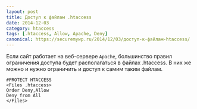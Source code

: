 ```yaml
---
layout: post
title: Доступ к файлам .htaccess
date: 2014-12-03
category: htaccess
tags: [.htaccess, Allow, Apache, Deny]
canonical: https://securemywp.ru/2014/12/03/доступ-к-файлам-htaccess/
---
```


Если сайт работает на веб-сервере <code>Apache</code>, большинство правил ограничения доступа будет располагаться в файлах .htaccess.
В них же можно и нужно ограничить и доступ к самим таким файлам.

```
#PROTECT HTACCESS
<Files .htaccess>
Order Deny,Allow
Deny from All
</Files>
```
